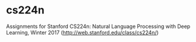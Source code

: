 # cs224n
Assignments for Stanford CS224n: Natural Language Processing with Deep Learning, Winter 2017 (http://web.stanford.edu/class/cs224n/)
